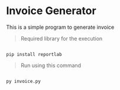 
# Invoice Generator

This is a simple program to generate invoice

>Required library for the execution

```

pip install reportlab

```

>Run using this command

```

py invoice.py

```
